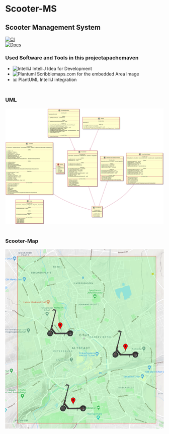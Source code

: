# Scooter-MS

## Scooter Management System

[![CI](https://img.shields.io/github/workflow/status/fh-erfurt/Scooter-MS/build/main?style=flat&logo=apache-maven)](https://github.com/fh-erfurt/Scooter-MS/actions?query=workflow%3Abuild)
<br />
[![Docs](https://img.shields.io/badge/javadoc-see%20here-9cf.svg?style=flat&logo=java)](https://fh-erfurt.github.io/Scooter-MS)
<br />

### Used Software and Tools in this projectapachemaven

- <img src="https://logonoid.com/images/intellij-idea-logo.png" alt="IntelliJ" width="16"/>
  IntelliJ Idea for Development
  <br />
- <img src="https://cdn4.iconfinder.com/data/icons/small-n-flat/24/map-512.png" alt="Plantuml" width="17"/>
  Scribblemaps.com for the embedded Area Image
  <br />
- 📊 PlantUML IntelliJ integration
  <br />
  <br />

### UML
<!-- ![plantuml diagram](http://www.plantuml.com/plantuml/proxy?cache=no&src=https://raw.githubusercontent.com/fh-erfurt/Scooter-MS/main/assets/umldiagram.iuml) -->
 <img src="https://raw.githubusercontent.com/fh-erfurt/Scooter-MS/main/assets/umldiagram.png" alt="PlantUML" width="700"/> 
<!-- ![scooter map](assets/umldiagram.svg) -->
<br />
<br />

### Scooter-Map
<!--- ![scooter map](https://www.scribblemaps.com/api/maps/images/500/600/ScooterMapEF.png) -->
<!-- ![scooter map](assets/map.png) -->
<!-- ![scooter map](assets/Scooter-MS-Map-Animation.gif) -->
<img src="https://raw.githubusercontent.com/fh-erfurt/Scooter-MS/main/assets/Scooter-MS-Map-Animation.gif" alt="ScooterMap" width="700"/>
